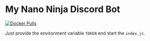 # My Nano Ninja Discord Bot

[![Docker Pulls](https://img.shields.io/docker/pulls/bitdesert/mynanoninja-discord)](https://hub.docker.com/r/bitdesert/mynanoninja-discord)

Just provide the environment variable `TOKEN` end start the `index.js`.
